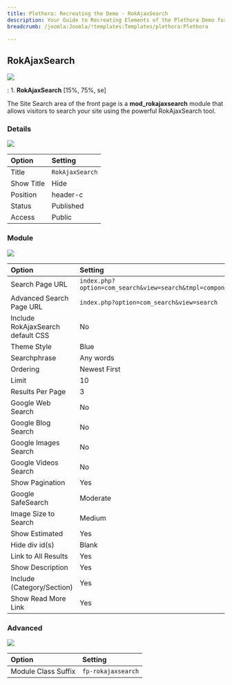 ```yaml
---
title: Plethora: Recreating the Demo - RokAjaxSearch
description: Your Guide to Recreating Elements of the Plethora Demo for Joomla
breadcrumb: /joomla:Joomla/!templates:Templates/plethora:Plethora

---
```


RokAjaxSearch
-----

![][demo]

:	1. **RokAjaxSearch** [15%, 75%, se]

The Site Search area of the front page is a **mod_rokajaxsearch** module that allows visitors to search your site using the powerful RokAjaxSearch tool.

### Details

![][demo2]

| Option      | Setting         |
| :---------- | :----------     |
| Title       | `RokAjaxSearch` |
| Show Title  | Hide            |
| Position    | header-c        |
| Status      | Published       |
| Access      | Public          |

### Module

![][demo3]

| Option                            | Setting                                                  |
| :----------                       | :----------                                              |
| Search Page URL                   | `index.php?option=com_search&view=search&tmpl=component` |
| Advanced Search Page URL          | `index.php?option=com_search&view=search`                |
| Include RokAjaxSearch default CSS | No                                                       |
| Theme Style                       | Blue                                                     |
| Searchphrase                      | Any words                                                |
| Ordering                          | Newest First                                             |
| Limit                             | 10                                                       |
| Results Per Page                  | 3                                                        |
| Google Web Search                 | No                                                       |
| Google Blog Search                | No                                                       |
| Google Images Search              | No                                                       |
| Google Videos Search              | No                                                       |
| Show Pagination                   | Yes                                                      |
| Google SafeSearch                 | Moderate                                                 |
| Image Size to Search              | Medium                                                   |
| Show Estimated                    | Yes                                                      |
| Hide div id(s)                    | Blank                                                    |
| Link to All Results               | Yes                                                      |
| Show Description                  | Yes                                                      |
| Include (Category/Section)        | Yes                                                      |
| Show Read More Link               | Yes                                                      |

### Advanced

![][demo4]

| Option              | Setting            |
| :----------         | :----------        |
| Module Class Suffix | `fp-rokajaxsearch` |

[demo]: assets/plethora.jpeg
[demo2]: assets/demo_3a.jpeg
[demo3]: assets/demo_3b.jpeg
[demo4]: assets/demo_3c.jpeg
